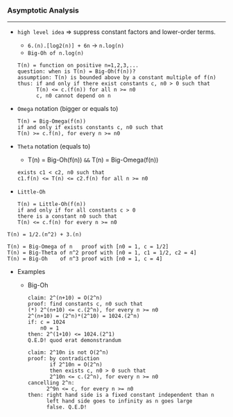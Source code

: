 ### Asymptotic Analysis

---

- `high level idea` => suppress constant factors and lower-order terms.

  - `6.(n).[log2(n)] + 6n` -> `n.log(n)`
  - `Big-Oh of n.log(n)`

  ```
  T(n) = function on positive n=1,2,3,...
  question: when is T(n) = Big-Oh(f(n))?
  assumption: T(n) is bounded above by a constant multiple of f(n)
  thus: if and only if there exist constants c, n0 > 0 such that
        T(n) <= c.(f(n)) for all n >= n0
        c, n0 cannot depend on n
  ```

- `Omega` notation (bigger or equals to)

  ```
  T(n) = Big-Omega(f(n))
  if and only if exists constants c, n0 such that
  T(n) >= c.f(n), for every n >= n0
  ```

- `Theta` notation (equals to)

  - T(n) = Big-Oh(f(n)) `&&` T(n) = Big-Omega(f(n))

  ```
  exists c1 < c2, n0 such that
  c1.f(n) <= T(n) <= c2.f(n) for all n >= n0
  ```

- `Little-Oh`
  ```
  T(n) = Little-Oh(f(n))
  if and only if for all constants c > 0
  there is a constant n0 such that
  T(n) <= c.f(n) for every n >= n0
  ```

```
T(n) = 1/2.(n^2) + 3.(n)

T(n) = Big-Omega of n   proof with [n0 = 1, c = 1/2]
T(n) = Big-Theta of n^2 proof with [n0 = 1, c1 = 1/2, c2 = 4]
T(n) = Big-Oh    of n^3 proof with [n0 = 1, c = 4]
```

- Examples

  - Big-Oh

    ```
    claim: 2^(n+10) = O(2^n)
    proof: find constants c, n0 such that
    (*) 2^(n+10) <= c.(2^n), for every n >= n0
    2^(n+10) = (2^n)*(2^10) = 1024.(2^n)
    if: c = 1024
        n0 = 1
    then: 2^(1+10) <= 1024.(2^1)
    Q.E.D! quod erat demonstrandum
    ```

    ```
    claim: 2^10n is not O(2^n)
    proof: by contradiction
           if 2^10n = O(2^n)
           then exists c, n0 > 0 such that
           2^10n <= c.(2^n), for every n >= n0
    cancelling 2^n:
          2^9n <= c, for every n >= n0
    then: right hand side is a fixed constant independent than n
          left hand side goes to infinity as n goes large
          false. Q.E.D!
    ```

    ```

    ```
